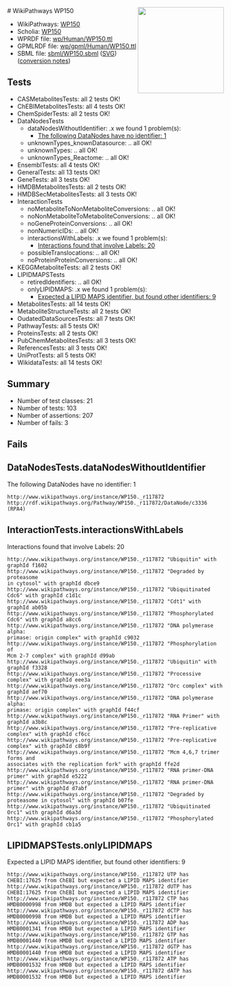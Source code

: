 <img style="float: right; width: 200px" src="../logo.png" />
# WikiPathways WP150

* WikiPathways: [WP150](https://identifiers.org/wikipathways:WP150)
* Scholia: [WP150](https://scholia.toolforge.org/wikipathways/WP150)
* WPRDF file: [wp/Human/WP150.ttl](../wp/Human/WP150.ttl)
* GPMLRDF file: [wp/gpml/Human/WP150.ttl](../wp/gpml/Human/WP150.ttl)
* SBML file: [sbml/WP150.sbml](../sbml/WP150.sbml) ([SVG](../sbml/WP150.svg)) ([conversion notes](../sbml/WP150.txt))

## Tests
* CASMetabolitesTests: all 2 tests OK!
* ChEBIMetabolitesTests: all 4 tests OK!
* ChemSpiderTests: all 2 tests OK!
* DataNodesTests
    * dataNodesWithoutIdentifier: .x we found 1 problem(s):
        * [The following DataNodes have no identifier: 1](#d2d32fa0)
    * unknownTypes_knownDatasource: .. all OK!
    * unknownTypes: .. all OK!
    * unknownTypes_Reactome: .. all OK!
* EnsemblTests: all 4 tests OK!
* GeneralTests: all 13 tests OK!
* GeneTests: all 3 tests OK!
* HMDBMetabolitesTests: all 2 tests OK!
* HMDBSecMetabolitesTests: all 3 tests OK!
* InteractionTests
    * noMetaboliteToNonMetaboliteConversions: .. all OK!
    * noNonMetaboliteToMetaboliteConversions: .. all OK!
    * noGeneProteinConversions: .. all OK!
    * nonNumericIDs: .. all OK!
    * interactionsWithLabels: .x we found 1 problem(s):
        * [Interactions found that involve Labels: 20](#fe97a8d7)
    * possibleTranslocations: .. all OK!
    * noProteinProteinConversions: .. all OK!
* KEGGMetaboliteTests: all 2 tests OK!
* LIPIDMAPSTests
    * retiredIdentifiers: .. all OK!
    * onlyLIPIDMAPS: .x we found 1 problem(s):
        * [Expected a LIPID MAPS identifier, but found other identifiers: 9](#48cc60c0)
* MetabolitesTests: all 14 tests OK!
* MetaboliteStructureTests: all 2 tests OK!
* OudatedDataSourcesTests: all 7 tests OK!
* PathwayTests: all 5 tests OK!
* ProteinsTests: all 2 tests OK!
* PubChemMetabolitesTests: all 3 tests OK!
* ReferencesTests: all 3 tests OK!
* UniProtTests: all 5 tests OK!
* WikidataTests: all 14 tests OK!


## Summary

* Number of test classes: 21
* Number of tests: 103
* Number of assertions: 207
* Number of fails: 3

## Fails

<a name="d2d32fa0" />

## DataNodesTests.dataNodesWithoutIdentifier

The following DataNodes have no identifier: 1
```
http://www.wikipathways.org/instance/WP150._r117872 http://rdf.wikipathways.org/Pathway/WP150._r117872/DataNode/c3336 (RPA4)
```

<a name="fe97a8d7" />

## InteractionTests.interactionsWithLabels

Interactions found that involve Labels: 20
```
http://www.wikipathways.org/instance/WP150._r117872 "Ubiquitin" with graphId f1602
http://www.wikipathways.org/instance/WP150._r117872 "Degraded by
proteasome
in cytosol" with graphId dbce9
http://www.wikipathways.org/instance/WP150._r117872 "Ubiquitinated Cdc6" with graphId c1d1c
http://www.wikipathways.org/instance/WP150._r117872 "Cdt1" with graphId ab05b
http://www.wikipathways.org/instance/WP150._r117872 "Phosphorylated Cdc6" with graphId a8cc6
http://www.wikipathways.org/instance/WP150._r117872 "DNA polymerase alpha:
primase: origin complex" with graphId c9032
http://www.wikipathways.org/instance/WP150._r117872 "Phosphorylation of
Mcm 2-7 complex" with graphId d99ab
http://www.wikipathways.org/instance/WP150._r117872 "Ubiquitin" with graphId f3328
http://www.wikipathways.org/instance/WP150._r117872 "Processive complex" with graphId eee3a
http://www.wikipathways.org/instance/WP150._r117872 "Orc complex" with graphId aef70
http://www.wikipathways.org/instance/WP150._r117872 "DNA polymerase alpha:
primase: origin complex" with graphId f44cf
http://www.wikipathways.org/instance/WP150._r117872 "RNA Primer" with graphId a3b8c
http://www.wikipathways.org/instance/WP150._r117872 "Pre-replicative complex" with graphId cf6cc
http://www.wikipathways.org/instance/WP150._r117872 "Pre-replicative complex" with graphId c8b9f
http://www.wikipathways.org/instance/WP150._r117872 "Mcm 4,6,7 trimer forms and
associates with the replication fork" with graphId ffe2d
http://www.wikipathways.org/instance/WP150._r117872 "RNA primer-DNA primer" with graphId e5222
http://www.wikipathways.org/instance/WP150._r117872 "RNA primer-DNA primer" with graphId d7abf
http://www.wikipathways.org/instance/WP150._r117872 "Degraded by proteasome in cytosol" with graphId b07fe
http://www.wikipathways.org/instance/WP150._r117872 "Ubiquitinated Orc1" with graphId d6a3d
http://www.wikipathways.org/instance/WP150._r117872 "Phosphorylated Orc1" with graphId cb1a5
```

<a name="48cc60c0" />

## LIPIDMAPSTests.onlyLIPIDMAPS

Expected a LIPID MAPS identifier, but found other identifiers: 9
```
http://www.wikipathways.org/instance/WP150._r117872 UTP has CHEBI:17625 from ChEBI but expected a LIPID MAPS identifier
http://www.wikipathways.org/instance/WP150._r117872 dUTP has CHEBI:17625 from ChEBI but expected a LIPID MAPS identifier
http://www.wikipathways.org/instance/WP150._r117872 CTP has HMDB0000998 from HMDB but expected a LIPID MAPS identifier
http://www.wikipathways.org/instance/WP150._r117872 dCTP has HMDB0000998 from HMDB but expected a LIPID MAPS identifier
http://www.wikipathways.org/instance/WP150._r117872 ADP has HMDB0001341 from HMDB but expected a LIPID MAPS identifier
http://www.wikipathways.org/instance/WP150._r117872 GTP has HMDB0001440 from HMDB but expected a LIPID MAPS identifier
http://www.wikipathways.org/instance/WP150._r117872 dGTP has HMDB0001440 from HMDB but expected a LIPID MAPS identifier
http://www.wikipathways.org/instance/WP150._r117872 ATP has HMDB0001532 from HMDB but expected a LIPID MAPS identifier
http://www.wikipathways.org/instance/WP150._r117872 dATP has HMDB0001532 from HMDB but expected a LIPID MAPS identifier
```

